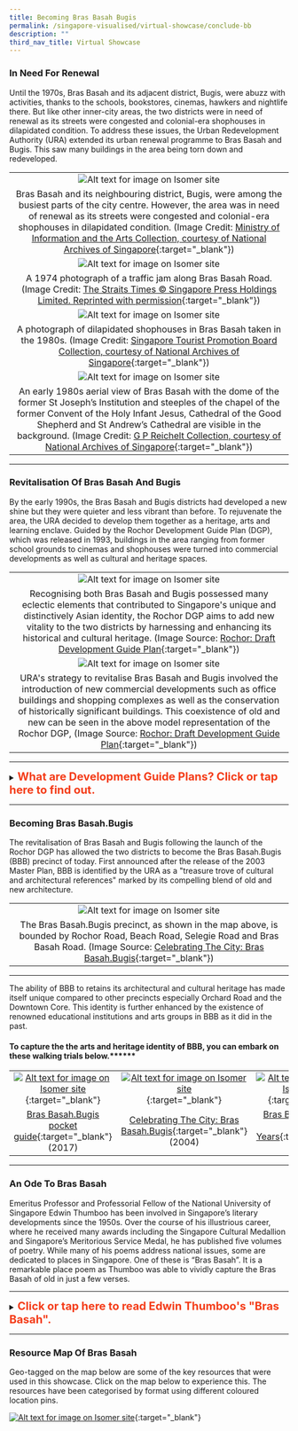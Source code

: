 ```yaml
---
title: Becoming Bras Basah Bugis
permalink: /singapore-visualised/virtual-showcase/conclude-bb
description: ""
third_nav_title: Virtual Showcase
---
```

### **In Need For Renewal**

Until the 1970s, Bras Basah and its adjacent district, Bugis, were abuzz with activities, thanks to the schools, bookstores, cinemas, hawkers and nightlife there. But like other inner-city areas, the two districts were in need of renewal as its streets were congested and colonial-era shophouses in dilapidated condition. To address these issues, the Urban Redevelopment Authority (URA) extended its urban renewal programme to Bras Basah and Bugis. This saw many buildings in the area being torn down and redeveloped.

|   |
|:-----:|
| ![Alt text for image on Isomer site](/images/bb-aerial-1970s.png)  |
| Bras Basah and its neighbouring district, Bugis, were among the busiest parts of the city centre. However, the area was in need of renewal as its streets were congested and colonial-era shophouses in dilapidated condition. (Image Credit: [Ministry of Information and the Arts Collection, courtesy of National Archives of Singapore](https://www.nas.gov.sg/archivesonline/photographs/record-details/3b2d94ab-1162-11e3-83d5-0050568939ad){:target="_blank"})  |
| ![Alt text for image on Isomer site](/images/sample-bb-renewal-traffic-1.jpg)  |
| A 1974 photograph of a traffic jam along Bras Basah Road. (Image Credit: [The Straits Times © Singapore Press Holdings Limited. Reprinted with permission](https://www.nas.gov.sg/archivesonline/photographs/record-details/9bca7c69-1162-11e3-83d5-0050568939ad){:target="_blank"})  |
| ![Alt text for image on Isomer site](/images/sample-bb-renewal-1.jpg) |
|  A photograph of dilapidated shophouses in Bras Basah taken in the 1980s. (Image Credit: [Singapore Tourist Promotion Board Collection, courtesy of National Archives of Singapore](https://www.nas.gov.sg/archivesonline/photographs/record-details/5fa6593e-1162-11e3-83d5-0050568939ad){:target="_blank"}) |
| ![Alt text for image on Isomer site](/images/sample-bb-renewal-2.jpg) |
|  An early 1980s aerial view of Bras Basah with the dome of the former St Joseph’s Institution and steeples of the chapel of the former Convent of the Holy Infant Jesus, Cathedral of the Good Shepherd and St Andrew’s Cathedral are visible in the background. (Image Credit: [G P Reichelt Collection, courtesy of National Archives of Singapore](https://www.nas.gov.sg/archivesonline/photographs/record-details/44137467-3c81-11e4-859c-0050568939ad){:target="_blank"}) |

________

### **Revitalisation Of Bras Basah And Bugis**

By the early 1990s, the Bras Basah and Bugis districts had developed a new shine but they were quieter and less vibrant than before. To rejuvenate the area, the URA decided to develop them together as a heritage, arts and learning enclave. Guided by the Rochor Development Guide Plan (DGP), which was released in 1993, buildings in the area ranging from former school grounds to cinemas and shophouses were turned into commercial developments as well as cultural and heritage spaces. 

|   |
|:-----:|
| ![Alt text for image on Isomer site](/images/bb-renewal-rochor-dgp-1.jpg)  |
| Recognising both Bras Basah and Bugis possessed many eclectic elements that contributed to Singapore's unique and distinctively Asian identity, the Rochor DGP aims to add new vitality to the two districts by harnessing and enhancing its historical and cultural heritage. (Image Source: [Rochor: Draft Development Guide Plan](https://eservice.nlb.gov.sg/item_holding.aspx?bid=6553830){:target="_blank"})  |
| ![Alt text for image on Isomer site](/images/bb-renewal-rochor-dgp-2.jpg) |
|  URA's strategy to revitalise Bras Basah and Bugis involved the introduction of new commercial developments such as office buildings and shopping complexes as well as the conservation of historically significant buildings. This coexistence of old and new can be seen in the above model representation of the Rochor DGP,  (Image Source: [Rochor: Draft Development Guide Plan](https://eservice.nlb.gov.sg/item_holding.aspx?bid=6553830){:target="_blank"}) |



______

<details>
<summary><span style="font-weight: 700; font-size: 20px; font-style: normal; color:#f43c18">What are Development Guide Plans? Click or tap here to find out.</span></summary>
<br>
<span style="font-weight: 400; font-size: 20px; font-style: normal; color:#eb7044">Development Guide Plans (DGPs) are detailed short- to medium-term land-use plans completed between 1993 and 1998 as part of a comprehensive review of the Master Plan 1985. The Urban Redevelopment Authority (URA), the national land-use planning agency, divided Singapore into 55 planning areas and drew up a DGP for each of these areas. A blueprint of the living, working and leisure environment in Singapore, the 55 DGPs together formed the overall Master Plan 1998, which was gazetted on 22 January 1999. The URA released the first of its 55 DGPs in 1993. The final DGP was released in July 1998 for the Punggol area and included detailed plans for Punggol 21.</span>
	
</details>

_____

### **Becoming Bras Basah.Bugis**

The revitalisation of Bras Basah and Bugis following the launch of the Rochor DGP has allowed the two districts to become the Bras Basah.Bugis (BBB) precinct of today. First announced after the release of the 2003 Master Plan, BBB is identified by the URA as a "treasure trove of cultural and architectural references" marked by its compelling blend of old and new architecture. 

|   |
|:-----:|
| ![Alt text for image on Isomer site](/images/bb-renewal-bbb-map-1.jpg)  |
| The Bras Basah.Bugis precinct, as shown in the map above, is bounded by Rochor Road, Beach Road, Selegie Road and Bras Basah Road. (Image Source: [Celebrating The City: Bras Basah.Bugis](https://eservice.nlb.gov.sg/item_holding.aspx?bid=200002682){:target="_blank"})  |



______

The ability of BBB to retains its architectural and cultural heritage has made itself unique compared to other precincts especially Orchard Road and the Downtown Core. This identity is further enhanced by the existence of renowned educational institutions and arts groups in BBB as it did in the past.

#### To capture the the arts and heritage identity of BBB, you can embark on these walking trials below.******

|  |  |  |
| :--------: | :--------: | :--------: |
| [![Alt text for image on Isomer site](/images/bb-renewal-bbb-trail-1.jpg)](https://www.nhb.gov.sg/brasbasahbugis/-/media/bbb/bras-basahbugis-pocket-guide-2017.pdf?la=en){:target="_blank"}      | [![Alt text for image on Isomer site](/images/bb-renewal-bbb-trail-2.jpg)](https://nlb.geoicon.com/spatialdiscovery/storymaps/bras-basah-the-complete-story-map/index.html){:target="_blank"}      | [![Alt text for image on Isomer site](/images/story-map-journey.jpg)](https://nlb.geoicon.com/spatialdiscovery/storymaps/bras-basah-the-complete-story-map/index.html){:target="_blank"}     |
| [Bras Basah.Bugis pocket guide](https://www.nhb.gov.sg/brasbasahbugis/-/media/bbb/bras-basahbugis-pocket-guide-2017.pdf?la=en){:target="_blank"} (2017)     | [Celebrating The City: Bras Basah.Bugis](https://eservice.nlb.gov.sg/item_holding.aspx?bid=200002682){:target="_blank"} (2004)    | [Bras Basah Through The Years](https://nlb.geoicon.com/spatialdiscovery/storymaps/bras-basah-the-complete-story-map/index.html){:target="_blank"} (2021)    |



____

### **An Ode To Bras Basah**

Emeritus Professor and Professorial Fellow of the National University of Singapore Edwin Thumboo has been involved in Singapore’s literary developments since the 1950s. Over the course of his illustrious career, where he received many awards including the Singapore Cultural Medallion and Singapore’s Meritorious Service Medal, he has published five volumes of poetry. While many of his poems address national issues, some are dedicated to places in Singapore. One of these is “Bras Basah”. It is a remarkable place poem as Thumboo was able to vividly capture the Bras Basah of old in just a few verses.

_______

<details>
<summary><span style="font-weight: 700; font-size: 20px; font-style: normal; color:#f43c18">Click or tap here to read Edwin Thumboo's "Bras Basah".</span></summary>
<br>
<span style="font-weight: 400; font-size: 20px; font-style: normal; color:#eb7044">Where the first Rendezvous brooded
<br>By a row of old shophouses, since sadly slain,
<br>A special road began. A point of colonial
<br>Confluence: Dhoby Ghaut, the YWCA with
<br>Manicured tennis lawns for memsahibs who
<br>Then took tea and scones. Across a Shell kiosk
<br>Where Papa parked his Austin Seven, then off
<br>To Hock Hoe’s for piston rods and Radex
<br>
<br>Think of the names: Dhoby Ghaut, Prinsep St,
<br>The three Cathays, a name the Lokes made
<br>Famous: resplendent building, our tallest then;
<br>Fantastic camera shop; and that popular Store
<br>Where Rudy’s wife, petite, temporarily demure,
<br>Quietly assessed her customers as she held her
<br>Intelligence above show-cases. Two doors away,
<br>Heng, increasingly called Mr, sold German cameras
<br>To Japanese sailors, was en route to a partnership.
<br>
<br>And the bookshops full of stuff: Penguin New 
<br>Writing to Palgrave’s G-Treasury; Q’s Oxford 
<br>Anthology, a blue spine among mouldy issues 
<br>Of The Wide World where imperial dreams, 
<br>The White man’s burden trudged across Asia and
<br>Africa, up Ruwenzori’s mist and moon, then down
<br>The Brahmaputra. Mainly first-hand accounts, 
<br>Direct, unshorn, marching against superstition.
<br>Plain narratives rising in majesty, in power, art.
<br>No cute theory of the Other. Only them natives.
<br>
<br>And the Rendezvous after school; affordable.
<br>The man with the mole, ladle in hand, presided,
<br>Holding the extra spoonful, balanced fate,deciding
<br>If he liked you. Two doors away Simon Ong’s
<br>Family shop of fishing tackle, Winchester torches,
<br>Knives of Solingen steel. Outside, a Woodsville tram,
<br>Full of St Andrew boys, swings around the corner,
<br>Tires squealing.
<br>
<br>Standing there, the world grew,
<br>Bit by bit, seemed different with each fresh vantage
<br>Shift in weather; hormonal stir, sweet unknowing;
<br>An ache that knew no words; a quickly passing mouth.
<br>As eyes caught more lit with sensuous guilt, when 
<br>Curves beneath Convent uniforms heaved and turned
<br>With the mind’s proposal, the rainbow’s ripening,
<br>As thoughts fingered image, each chance encounter.
<br>Experience became a word as Life cease to be simple.
<br>

</span>
	
</details>

_______

### **Resource Map Of Bras Basah**

Geo-tagged on the map below are some of the key resources that were used in this showcase. Click on the map below to experience this. The resources have been categorised by format using different coloured location pins.

[![Alt text for image on Isomer site](/images/sample-bb-resource-story-map.jpg)](https://uploads.knightlab.com/storymapjs/04f5c05311b7e48aadefd0cdd269c308/bras-basah-resource-map/index.html){:target="_blank"}